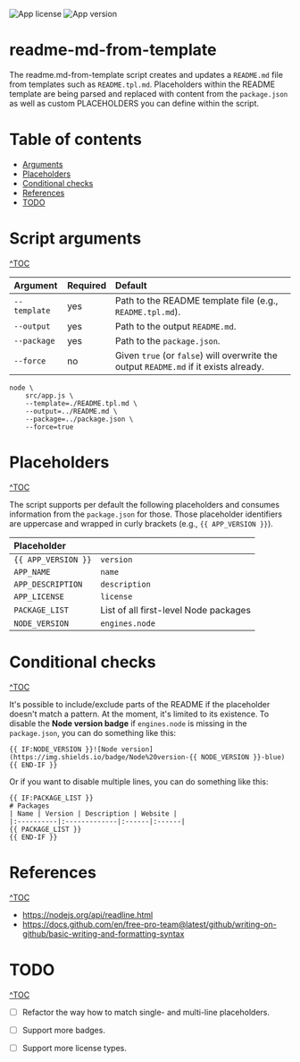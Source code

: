 ![App license](https://img.shields.io/github/license/Naereen/StrapDown.js.svg)
![App version](https://img.shields.io/badge/version-1.0.0-blue.svg)

# readme-md-from-template
The readme.md-from-template script creates and updates a `README.md` file from templates such as `README.tpl.md`. Placeholders within the README template are being parsed and replaced with content from the `package.json` as well as custom PLACEHOLDERS  you can define within the script.

# Table of contents
- [Arguments](#script-arguments)
- [Placeholders](#placeholders)
- [Conditional checks](#conditional-checks)
- [References](#references)
- [TODO](#todo)

# Script arguments
[^TOC](#table-of-contents)

| Argument | Required | Default |
|:----------|:-------------|:------|
| `--template` |  yes | Path to the README template file (e.g., `README.tpl.md`).  |
| `--output` | yes | Path to the output `README.md`.  |
| `--package` | yes | Path to the `package.json`. |
| `--force` | no | Given `true` (or `false`) will overwrite the output `README.md` if it exists already. |

```
node \
    src/app.js \
    --template=./README.tpl.md \
    --output=../README.md \
    --package=../package.json \
    --force=true
```
# Placeholders
[^TOC](#table-of-contents)

The script supports per default the following placeholders and consumes information from the `package.json` for those. Those placeholder identifiers are uppercase and wrapped in curly brackets (e.g., `{{ APP_VERSION }}`).

| Placeholder | |
|:----------|:------|
| `{{ APP_VERSION }}` | `version` |
| `APP_NAME` | `name` |
| `APP_DESCRIPTION` | `description` |
| `APP_LICENSE` | `license` |
| `PACKAGE_LIST` | List of all first-level Node packages |
| `NODE_VERSION` | `engines.node` |

# Conditional checks
[^TOC](#table-of-contents)

It's possible to include/exclude parts of the README if the placeholder doesn't match a pattern. At the moment, it's limited to its existence. To disable the **Node version badge** if `engines.node` is missing in the `package.json`, you can do something like this:
```
{{ IF:NODE_VERSION }}![Node version](https://img.shields.io/badge/Node%20version-{{ NODE_VERSION }}-blue){{ END-IF }}
```
Or if you want to disable multiple lines, you can do something like this:
```
{{ IF:PACKAGE_LIST }}
# Packages
| Name | Version | Description | Website |
|:----------|:-------------|:------|:------|
{{ PACKAGE_LIST }}
{{ END-IF }}
```

# References
[^TOC](#table-of-contents)

- https://nodejs.org/api/readline.html
- https://docs.github.com/en/free-pro-team@latest/github/writing-on-github/basic-writing-and-formatting-syntax

# TODO
[^TOC](#table-of-contents)

- [ ] Refactor the way how to match single- and multi-line placeholders.
- [ ] Support more badges.
- [ ] Support more license types.
 
